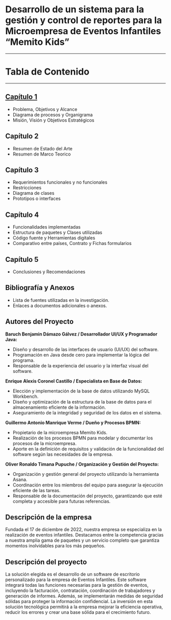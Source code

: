 # Desarrollo de un sistema para la gestión y control de reportes para la Microempresa de Eventos Infantiles “Memito Kids”
---
# Tabla de Contenido
---
## [Capítulo 1](capitulo_1/readme.md)
- Problema, Objetivos y Alcance
- Diagrama de procesos y Organigrama
- Misión, Visión y Objetivos Estratégicos

## Capítulo 2
- Resumen de Estado del Arte
- Resumen de Marco Teorico

## Capítulo 3
- Requerimientos funcionales y no funcionales
- Restricciones
- Diagrama de clases
- Prototipos o interfaces

## Capítulo 4
- Funcionalidades implementadas
- Estructura de paquetes y Clases utilizadas
- Código fuente y Herramientas digitales
- Comparativo entre países, Contrato y Fichas formularios

## Capítulo 5
- Conclusiones y Recomendaciones

## Bibliografía y Anexos
- Lista de fuentes utilizadas en la investigación.
- Enlaces a documentos adicionales o anexos.

## Autores del Proyecto

**Baruch Benjamin Dámazo Gálvez / Desarrollador UI/UX y Programador Java:**
- Diseño y desarrollo de las interfaces de usuario (UI/UX) del software.
- Programación en Java desde cero para implementar la lógica del programa.
- Responsable de la experiencia del usuario y la interfaz visual del software.

**Enrique Alexis Coronel Castillo / Especialista en Base de Datos:**
- Elección y implementación de la base de datos utilizando MySQL Workbench.
- Diseño y optimización de la estructura de la base de datos para el almacenamiento eficiente de la información.
- Aseguramiento de la integridad y seguridad de los datos en el sistema.

**Guillermo Antonio Manrique Verme / Dueño y Procesos BPMN:**
- Propietario de la microempresa Memito Kids.
- Realización de los procesos BPMN para modelar y documentar los procesos de la microempresa.
- Aporte en la definición de requisitos y validación de la funcionalidad del software según las necesidades de la empresa.

**Oliver Ronaldo Timana Pupuche / Organización y Gestión del Proyecto:**
- Organización y gestión general del proyecto utilizando la herramienta Asana.
- Coordinación entre los miembros del equipo para asegurar la ejecución eficiente de las tareas.
- Responsable de la documentación del proyecto, garantizando que esté completa y accesible para futuras referencias.

## Descripción de la empresa
Fundada el 17 de diciembre de 2022, nuestra empresa se especializa en la realización de eventos infantiles. Destacamos entre la competencia gracias a nuestra amplia gama de paquetes y un servicio completo que garantiza momentos inolvidables para los más pequeños.

## Descripción del proyecto
La solución elegida es el desarrollo de un software de escritorio personalizado para la empresa de Eventos Infantiles. Este software integrará todas las funciones necesarias para la gestión de eventos, incluyendo la facturación, contratación, coordinación de trabajadores y generación de informes. Además, se implementarán medidas de seguridad sólidas para proteger la información confidencial. La inversión en esta solución tecnológica permitirá a la empresa mejorar la eficiencia operativa, reducir los errores y crear una base sólida para el crecimiento futuro.
